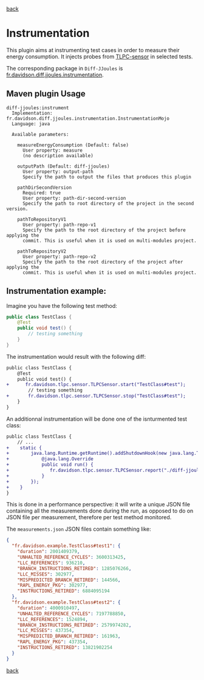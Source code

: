 [back](./documentation.md)

# Instrumentation

This plugin aims at instrumenting test cases in order to measure their energy consumption. 
It injects probes from [TLPC-sensor](https://github.com/davidson-consulting/tlpc-sensor) in selected tests.  

The corresponding package in `Diff-JJoules` is [fr.davidson.diff.jjoules.instrumentation](src/main/java/fr/davidson/diff/jjoules/instrumentation).

## Maven plugin Usage

```text
diff-jjoules:instrument
  Implementation: fr.davidson.diff.jjoules.instrumentation.InstrumentationMojo
  Language: java

  Available parameters:

    measureEnergyConsumption (Default: false)
      User property: measure
      (no description available)

    outputPath (Default: diff-jjoules)
      User property: output-path
      Specify the path to output the files that produces this plugin

    pathDirSecondVersion
      Required: true
      User property: path-dir-second-version
      Specify the path to root directory of the project in the second version.

    pathToRepositoryV1
      User property: path-repo-v1
      Specify the path to the root directory of the project before applying the
      commit. This is useful when it is used on multi-modules project.

    pathToRepositoryV2
      User property: path-repo-v2
      Specify the path to the root directory of the project after applying the
      commit. This is useful when it is used on multi-modules project.
```

## Instrumentation example:

Imagine you have the following test method:

```java
public class TestClass {
    @Test
    public void test() {
        // testing something
    }
}
```

The instrumentation would result with the following diff:

```diff
public class TestClass {
    @Test
    public void test() {
+      fr.davidson.tlpc.sensor.TLPCSensor.start("TestClass#test");
        // testing something
+       fr.davidson.tlpc.sensor.TLPCSensor.stop("TestClass#test");
    }
}
```

An additionnal instrumentation will be done one of the isnturmented test class:

```diff
public class TestClass {
    // ...
+    static {
+        java.lang.Runtime.getRuntime().addShutdownHook(new java.lang.Thread() {
+            @java.lang.Override
+            public void run() {
+               fr.davidson.tlpc.sensor.TLPCSensor.report("./diff-jjoules-measurements/measurements.json");
+            }
+        });
+    }
}
```

This is done in a performance perspective: it will write a unique JSON file containing all the measurements done during 
the run, as opposed to do on JSON file per measurement, therefore per test method monitored.

The `measurements.json` JSON files contain something like:

```json
{
  "fr.davidson.example.TestClass#test1": {
    "duration": 2001409379,
    "UNHALTED_REFERENCE_CYCLES": 3600313425,
    "LLC_REFERENCES": 936210,
    "BRANCH_INSTRUCTIONS_RETIRED": 1285076266,
    "LLC_MISSES": 302977,
    "MISPREDICTED_BRANCH_RETIRED": 144566,
    "RAPL_ENERGY_PKG": 302977,
    "INSTRUCTIONS_RETIRED": 6884095194
  },
  "fr.davidson.example.TestClass#test2": {
    "duration": 4000910497,
    "UNHALTED_REFERENCE_CYCLES": 7197788850,
    "LLC_REFERENCES": 1524894,
    "BRANCH_INSTRUCTIONS_RETIRED": 2579974282,
    "LLC_MISSES": 437354,
    "MISPREDICTED_BRANCH_RETIRED": 161963,
    "RAPL_ENERGY_PKG": 437354,
    "INSTRUCTIONS_RETIRED": 13821902254
  }
}
```

[back](./documentation.md)